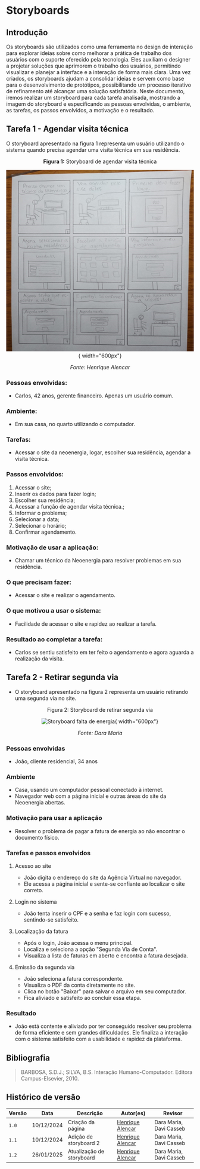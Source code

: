 # Storyboards

## Introdução

Os storyboards são utilizados como uma ferramenta no design de interação para explorar ideias sobre como melhorar a prática de trabalho dos usuários com o suporte oferecido pela tecnologia. Eles auxiliam o designer a projetar soluções que aprimorem o trabalho dos usuários, permitindo visualizar e planejar a interface e a interação de forma mais clara. Uma vez criados, os storyboards ajudam a consolidar ideias e servem como base para o desenvolvimento de protótipos, possibilitando um processo iterativo de refinamento até alcançar uma solução satisfatória​. Neste documento, iremos realizar um storyboard para cada tarefa analisada, mostrando a imagem do storyboard e especificando as pessoas envolvidas, o ambiente, as tarefas, os passos envolvidos, a motivação e o resultado.

## Tarefa 1 - Agendar visita técnica

O storyboard apresentado na figura 1 representa um usuário utilizando o sistema quando precisa agendar uma visita técnica em sua residência.

<center>

**Figura 1:** Storyboard de agendar visita técnica

![Storyboard de agendar visita técnica](../assets/storyboards/storyboard01.jpeg){ width="600px"}

_Fonte: Henrique Alencar_

</center>

### Pessoas envolvidas: 

 - Carlos, 42 anos, gerente financeiro. Apenas um usuário comum.

### Ambiente: 

- Em sua casa, no quarto utilizando o computador.

### Tarefas:

 - Acessar o site da neoenergia, logar, escolher sua residência, agendar a visita técnica.

### Passos envolvidos:

  1. Acessar o site; 
  2. Inserir os dados para fazer login; 
  3. Escolher sua residência; 
  4. Acessar a função de agendar visita técnica.;
  5. Informar o problema;
  6. Selecionar a data;
  7. Selecionar o horário;
  8. Confirmar agendamento.

### Motivação de usar a aplicação: 

- Chamar um técnico da Neoenergia para resolver problemas em sua residência.

### O que precisam fazer: 

- Acessar o site e realizar o agendamento.

### O que motivou a usar o sistema: 

- Facilidade de acessar o site e rapidez ao realizar a tarefa.

### Resultado ao completar a tarefa: 

- Carlos se sentiu satisfeito em ter feito o agendamento e agora aguarda a realização da visita.

## Tarefa 2 - Retirar segunda via 

- O storyboard apresentado na figura 2 representa um usuário retirando uma segunda via no site.

<center>

Figura 2: Storyboard de retirar segunda via

![Storyboard falta de energia](../assets/storyboards/storyboard02.png){ width="600px"}

_Fonte: Dara Maria_

</center>

### Pessoas envolvidas
- João, cliente residencial, 34 anos
 
### Ambiente
- Casa, usando um computador pessoal conectado à internet.
- Navegador web com a página inicial e outras áreas do site da Neoenergia abertas.
 
### Motivação para usar a aplicação
- Resolver o problema de pagar a fatura de energia ao não encontrar o documento físico.
 
### Tarefas e passos envolvidos

1. Acesso ao site 

    - João digita o endereço do site da Agência Virtual no navegador.  
    - Ele acessa a página inicial e sente-se confiante ao localizar o site correto.
 
2. Login no sistema  

    - João tenta inserir o CPF e a senha e faz login com sucesso, sentindo-se satisfeito.
 
3. Localização da fatura 

    - Após o login, João acessa o menu principal.  
    - Localiza e seleciona a opção "Segunda Via de Conta".  
    - Visualiza a lista de faturas em aberto e encontra a fatura desejada.
 
4. Emissão da segunda via 

    - João seleciona a fatura correspondente.  
    - Visualiza o PDF da conta diretamente no site.  
    - Clica no botão "Baixar" para salvar o arquivo em seu computador.  
    - Fica aliviado e satisfeito ao concluir essa etapa.
 
### Resultado
- João está contente e aliviado por ter conseguido resolver seu problema de forma eficiente e sem grandes dificuldades. Ele finaliza a interação com o sistema satisfeito com a usabilidade e rapidez da plataforma.

## Bibliografia
> BARBOSA, S.D.J.; SILVA, B.S. Interação Humano-Computador. Editora Campus-Elsevier, 2010.

## Histórico de versão

| Versão | Data       | Descrição                                  | Autor(es)                                       | Revisor                 |
| ------ | ---------- | ------------------------------------------ | ----------------------------------------------- | ----------------------- |
| `1.0`  | 10/12/2024 | Criação da página                          | [Henrique Alencar](https://github.com/henryqma) | Dara Maria, Davi Casseb |
| `1.1`  | 10/12/2024 | Adição de storyboard 2                     | [Henrique Alencar](https://github.com/henryqma) | Dara Maria, Davi Casseb |
| `1.2`  | 26/01/2025 | Atualização de storyboard                   | [Henrique Alencar](https://github.com/henryqma) | Dara Maria, Davi Casseb |